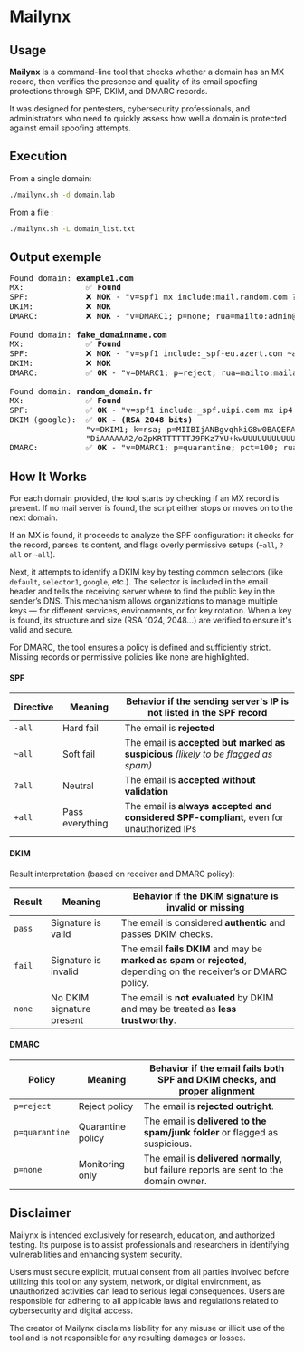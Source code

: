 # Mailynx

## Usage

**Mailynx** is a command-line tool that checks whether a domain has an MX record, then verifies the presence and quality of its email spoofing protections through SPF, DKIM, and DMARC records.

It was designed for pentesters, cybersecurity professionals, and administrators who need to quickly assess how well a domain is protected against email spoofing attempts.

## Execution

From a single domain:
```bash
./mailynx.sh -d domain.lab
```

From a file :
```bash
./mailynx.sh -L domain_list.txt
```

## Output exemple

<pre>
Found domain: <b>example1.com</b>
MX:             ✅ <b>Found</b>
SPF:            ❌ <b>NOK</b> - "v=spf1 mx include:mail.random.com ?all"
DKIM:           ❌ <b>NOK</b>
DMARC:          ❌ <b>NOK</b> - "v=DMARC1; p=none; rua=mailto:admin@example1.com; pct=10;"

Found domain: <b>fake_domainname.com</b>
MX:             ✅ <b>Found</b>
SPF:            ❌ <b>NOK</b> - "v=spf1 include:_spf-eu.azert.com ~all"
DKIM:           ❌ <b>NOK</b>
DMARC:          ✅ <b>OK</b> - "v=DMARC1; p=reject; rua=mailto:mailauth-reports@totalrandy.com"

Found domain: <b>random_domain.fr</b>
MX:             ✅ <b>Found</b>
SPF:            ✅ <b>OK</b> - "v=spf1 include:_spf.uipi.com mx ip4:XX.XX.XX.XX/32 include:_spf.uiop.com -all"
DKIM (google):  ✅ <b>OK - (RSA 2048 bits)</b>
                "v=DKIM1; k=rsa; p=MIIBIjANBgvqhkiG8w0BAQEFAAOCXXXXXXXXXXXXXXXXXXXXXXXXX4Qe6HdRWyricokVpthRpGVNJY4922/8P1lDCNqTYYYYYYYYYYYYY6OMSYh/meqBEEEEE50gc/9eBqeINbTNVVVVVVVVVVVVaP49"
                "DiAAAAAA2/oZpKRTTTTTTJ9PKz7YU+kwUUUUUUUUUUUUUUUUUUUUUUiG9w0BAQEFAAOCXXXUUUUUUUUUUUUUUUgkphkiG9UUUUUUUUDAQAB"
DMARC:          ✅ <b>OK</b> - "v=DMARC1; p=quarantine; pct=100; rua=mailto:dmarc_agg@elymaro.email;"
</pre>

## How It Works
For each domain provided, the tool starts by checking if an MX record is present. If no mail server is found, the script either stops or moves on to the next domain.

If an MX is found, it proceeds to analyze the SPF configuration: it checks for the record, parses its content, and flags overly permissive setups (`+all`, `?all` or `~all`).

Next, it attempts to identify a DKIM key by testing common selectors (like `default`, `selector1`, `google`, etc.).
The selector is included in the email header and tells the receiving server where to find the public key in the sender’s DNS.
This mechanism allows organizations to manage multiple keys — for different services, environments, or for key rotation.
When a key is found, its structure and size (RSA 1024, 2048...) are verified to ensure it's valid and secure.

For DMARC, the tool ensures a policy is defined and sufficiently strict. Missing records or permissive policies like none are highlighted.

#### SPF

| Directive | Meaning              | Behavior if the **sending server's IP** is not listed in the SPF record                  |
|-----------|----------------------|------------------------------------------------------------------------------------------|
| `-all`    | Hard fail            | The email is **rejected**                                                                |
| `~all`    | Soft fail            | The email is **accepted but marked as suspicious** *(likely to be flagged as spam)*      |
| `?all`    | Neutral              | The email is **accepted without validation**                                             |
| `+all`    | Pass everything      | The email is **always accepted and considered SPF-compliant**, even for unauthorized IPs |

#### DKIM

Result interpretation (based on receiver and DMARC policy):

| Result     | Meaning                             | Behavior if the **DKIM signature** is invalid or missing                              |
|------------|--------------------------------------|--------------------------------------------------------------------------------------|
| `pass`     | Signature is valid                   | The email is considered **authentic** and passes DKIM checks.                        |
| `fail`     | Signature is invalid                 | The email **fails DKIM** and may be **marked as spam** or **rejected**, depending on the receiver’s or DMARC policy. |
| `none`     | No DKIM signature present            | The email is **not evaluated** by DKIM and may be treated as **less trustworthy**.   |

#### DMARC

| Policy         | Meaning                          | Behavior if the email **fails both SPF and DKIM checks, and proper alignment**        |
|----------------|----------------------------------|----------------------------------------------------------------------------------------|
| `p=reject`     | Reject policy                    | The email is **rejected outright**.                                                    |
| `p=quarantine` | Quarantine policy                | The email is **delivered to the spam/junk folder** or flagged as suspicious.           |
| `p=none`       | Monitoring only                  | The email is **delivered normally**, but failure reports are sent to the domain owner. |

## Disclaimer

Mailynx is intended exclusively for research, education, and authorized testing. Its purpose is to assist professionals and researchers in identifying vulnerabilities and enhancing system security.

Users must secure explicit, mutual consent from all parties involved before utilizing this tool on any system, network, or digital environment, as unauthorized activities can lead to serious legal consequences. Users are responsible for adhering to all applicable
laws and regulations related to cybersecurity and digital access.

The creator of Mailynx disclaims liability for any misuse or illicit use of the tool and is not responsible for any resulting damages or losses.
